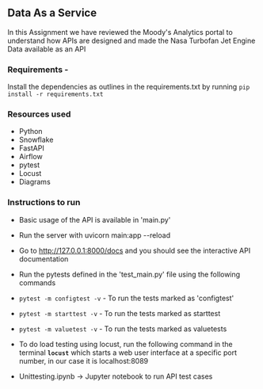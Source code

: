 ## Data As a Service
In this Assignment we have reviewed the Moody's Analytics portal to understand how APIs are designed and made the Nasa Turbofan Jet Engine Data available as an API

### Requirements - 
Install the dependencies as outlines in the requirements.txt by running 
`pip install -r requirements.txt`

### Resources used
* Python
* Snowflake
* FastAPI
* Airflow
* pytest
* Locust
* Diagrams


### Instructions to run
-  Basic usage of the API is available in 'main.py'
- Run the server with uvicorn main:app --reload
- Go to http://127.0.0.1:8000/docs and you should see the interactive API documentation
- Run the pytests defined in the 'test_main.py' file using the following commands

- `pytest -m configtest -v`  - To run the tests marked as 'configtest'
- `pytest -m starttest -v`  - To run the tests marked as starttest
- `pytest -m valuetest -v` - To run the tests marked as valuetests

- To do load testing using locust, run the following command in the terminal **`locust`** which starts a web user interface at a specific port number, in our case it is localhost:8089

- Unittesting.ipynb -> Jupyter notebook to run API test cases



